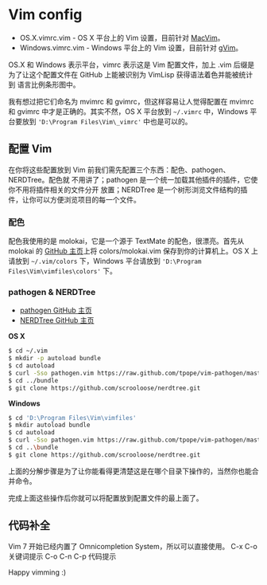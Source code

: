 Vim config
==========

- OS.X.vimrc.vim - OS X 平台上的 Vim 设置，目前针对 [MacVim][1]。
- Windows.vimrc.vim - Windows 平台上的 Vim 设置，目前针对 [gVim][2]。

OS.X 和 Windows 表示平台，vimrc 表示这是 Vim 配置文件，加上 .vim
后缀是为了让这个配置文件在 GitHub 上能被识别为 VimLisp 获得语法着色并能被统计到
语言比例条形图中。

我有想过把它们命名为 mvimrc 和 gvimrc，但这样容易让人觉得配置在 mvimrc 和 gvimrc
中才是正确的。其实不然，OS X 平台放到 `~/.vimrc` 中，Windows 平台要放到
`'D:\Program Files\Vim\_vimrc'` 中也是可以的。

配置 Vim
--------

在你将这些配置放到 Vim 前我们需先配置三个东西：配色、pathogen、NERDTree。配色就
不用讲了；pathogen 是一个统一加载其他插件的插件，它使你不用将插件相关的文件分开
放置；NERDTree 是一个树形浏览文件结构的插件，让你可以方便浏览项目的每一个文件。

### 配色 ###

配色我使用的是 molokai，它是一个源于 TextMate 的配色，很漂亮。首先从 molokai 的
[GitHub 主页][3]上将 colors/molokai.vim 保存到你的计算机上。OS X 上请放到
`~/.vim/colors` 下，Windows 平台请放到 `'D:\Program Files\Vim\vimfiles\colors'`
下。

### pathogen & NERDTree ###

- [pathogen GitHub 主页][4]
- [NERDTree GitHub 主页][5]

**OS X**

```bash
$ cd ~/.vim
$ mkdir -p autoload bundle
$ cd autoload
$ curl -Sso pathogen.vim https://raw.github.com/tpope/vim-pathogen/master/autoload/pathogen.vim
$ cd ../bundle
$ git clone https://github.com/scrooloose/nerdtree.git
```

**Windows**

```bash
$ cd 'D:\Program Files\Vim\vimfiles'
$ mkdir autoload bundle
$ cd autoload
$ curl -Sso pathogen.vim https://raw.github.com/tpope/vim-pathogen/master/autoload/pathogen.vim
$ cd ..\bundle
$ git clone https://github.com/scrooloose/nerdtree.git
```

上面的分解步骤是为了让你能看得更清楚这是在哪个目录下操作的，当然你也能合并命令。

完成上面这些操作后你就可以将配置放到配置文件的最上面了。

代码补全
--------

Vim 7 开始已经内置了 Omnicompletion System，所以可以直接使用。
C-x C-o 关键词提示
C-o C-n C-p 代码提示

Happy vimming :)

[1]: http://www.vim.org/download.php#mac
[2]: http://www.vim.org/download.php#pc
[3]: https://github.com/tomasr/molokai
[4]: https://github.com/tpope/vim-pathogen
[5]: https://github.com/scrooloose/nerdtree

